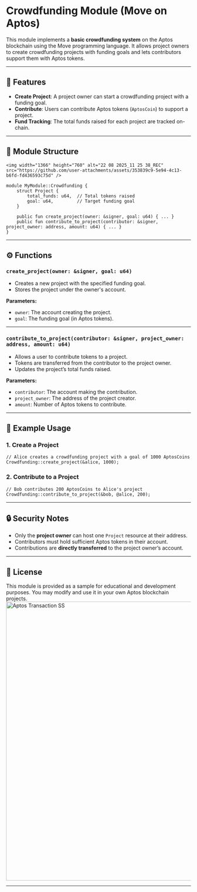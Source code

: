 
# Crowdfunding Module (Move on Aptos)

This module implements a **basic crowdfunding system** on the Aptos blockchain using the Move programming language.
It allows project owners to create crowdfunding projects with funding goals and lets contributors support them with Aptos tokens.

---

## 📌 Features

* **Create Project**: A project owner can start a crowdfunding project with a funding goal.
* **Contribute**: Users can contribute Aptos tokens (`AptosCoin`) to support a project.
* **Fund Tracking**: The total funds raised for each project are tracked on-chain.

---

## 📂 Module Structure

```move
<img width="1366" height="760" alt="22 08 2025_11 25 38_REC" src="https://github.com/user-attachments/assets/353839c9-5e94-4c13-b6fd-fd436593c75d" />

module MyModule::Crowdfunding {
    struct Project {
        total_funds: u64,  // Total tokens raised
        goal: u64,         // Target funding goal
    }

    public fun create_project(owner: &signer, goal: u64) { ... }
    public fun contribute_to_project(contributor: &signer, project_owner: address, amount: u64) { ... }
}
```

---

## ⚙️ Functions

### `create_project(owner: &signer, goal: u64)`

* Creates a new project with the specified funding goal.
* Stores the project under the owner's account.

**Parameters:**

* `owner`: The account creating the project.
* `goal`: The funding goal (in Aptos tokens).

---

### `contribute_to_project(contributor: &signer, project_owner: address, amount: u64)`

* Allows a user to contribute tokens to a project.
* Tokens are transferred from the contributor to the project owner.
* Updates the project’s total funds raised.

**Parameters:**

* `contributor`: The account making the contribution.
* `project_owner`: The address of the project creator.
* `amount`: Number of Aptos tokens to contribute.

---

## 🚀 Example Usage

### 1. Create a Project

```move
// Alice creates a crowdfunding project with a goal of 1000 AptosCoins
Crowdfunding::create_project(&alice, 1000);
```

### 2. Contribute to a Project

```move
// Bob contributes 200 AptosCoins to Alice's project
Crowdfunding::contribute_to_project(&bob, @alice, 200);
```

---

## 🔒 Security Notes

* Only the **project owner** can host one `Project` resource at their address.
* Contributors must hold sufficient Aptos tokens in their account.
* Contributions are **directly transferred** to the project owner’s account.

---

## 📜 License

This module is provided as a sample for educational and development purposes.
You may modify and use it in your own Aptos blockchain projects.
<img width="1366" height="760" alt="Aptos Transaction SS" src="https://github.com/user-attachments/assets/8b907c2e-6797-40f9-8565-af9c90d82557" />

---

